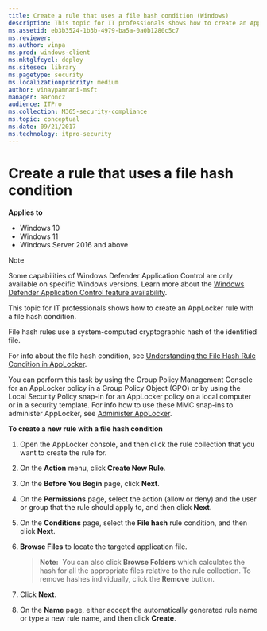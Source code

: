 ```yaml
---
title: Create a rule that uses a file hash condition (Windows)
description: This topic for IT professionals shows how to create an AppLocker rule with a file hash condition.
ms.assetid: eb3b3524-1b3b-4979-ba5a-0a0b1280c5c7
ms.reviewer: 
ms.author: vinpa
ms.prod: windows-client
ms.mktglfcycl: deploy
ms.sitesec: library
ms.pagetype: security
ms.localizationpriority: medium
author: vinaypamnani-msft
manager: aaroncz
audience: ITPro
ms.collection: M365-security-compliance
ms.topic: conceptual
ms.date: 09/21/2017
ms.technology: itpro-security
---
```


# Create a rule that uses a file hash condition

**Applies to**

- Windows 10
- Windows 11
- Windows Server 2016 and above

>[!NOTE]
>Some capabilities of Windows Defender Application Control are only available on specific Windows versions. Learn more about the [Windows Defender Application Control feature availability](/windows/security/threat-protection/windows-defender-application-control/feature-availability).

This topic for IT professionals shows how to create an AppLocker rule with a file hash condition.

File hash rules use a system-computed cryptographic hash of the identified file.

For info about the file hash condition, see [Understanding the File Hash Rule Condition in AppLocker](understanding-the-file-hash-rule-condition-in-applocker.md).

You can perform this task by using the Group Policy Management Console for an AppLocker policy in a Group Policy Object (GPO) or by using the Local Security Policy snap-in for an AppLocker policy on a local computer or in a security template. For info how to use these MMC snap-ins to administer 
AppLocker, see [Administer AppLocker](administer-applocker.md#bkmk-using-snapins).

**To create a new rule with a file hash condition**

1.  Open the AppLocker console, and then click the rule collection that you want to create the rule for.
2.  On the **Action** menu, click **Create New Rule**.
3.  On the **Before You Begin** page, click **Next**.
4.  On the **Permissions** page, select the action (allow or deny) and the user or group that the rule should apply to, and then click **Next**.
5.  On the **Conditions** page, select the **File hash** rule condition, and then click **Next**.
6.  **Browse Files** to locate the targeted application file.

    >**Note:**  You can also click **Browse Folders** which calculates the hash for all the appropriate files relative to the rule collection. To remove hashes individually, click the **Remove** button.
     
7.  Click **Next**.
8.  On the **Name** page, either accept the automatically generated rule name or type a new rule name, and then click **Create**.
